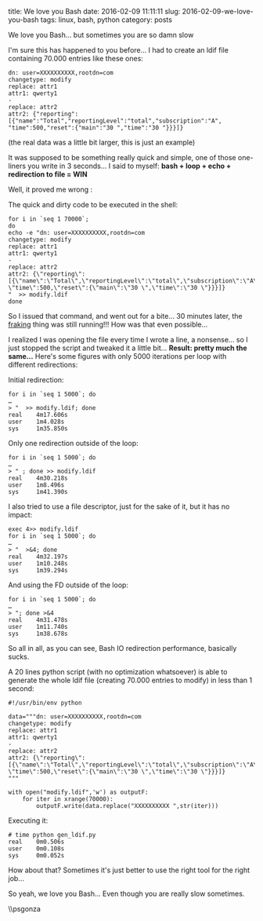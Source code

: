 title: We love you Bash
date: 2016-02-09 11:11:11
slug: 2016-02-09-we-love-you-bash
tags: linux, bash, python
category: posts

We love you Bash… but sometimes you are so damn slow

I'm sure this has happened to you before… I had to create an ldif file containing 70.000 entries like these ones:

```
dn: user=XXXXXXXXXX,rootdn=com
changetype: modify
replace: attr1
attr1: qwerty1
-
replace: attr2
attr2: {"reporting": [{"name":"Total","reportingLevel":"total","subscription":"A", "time":500,"reset":{"main":"30 ","time":"30 "}}}]}
```

(the real data was a little bit larger, this is just an example)

It was supposed to be something really quick and simple, one of those one-liners you write in 3 seconds… I said to myself: **bash + loop + echo + redirection to file = WIN**

Well, it proved me wrong :

The quick and dirty code to be executed in the shell:

```
for i in `seq 1 70000`;
do
echo -e "dn: user=XXXXXXXXXX,rootdn=com
changetype: modify
replace: attr1
attr1: qwerty1
-
replace: attr2
attr2: {\"reporting\": [{\"name\":\"Total\",\"reportingLevel\":\"total\",\"subscription\":\"A\", \"time\":500,\"reset\":{\"main\":\"30 \",\"time\":\"30 \"}}}]}
"  >> modify.ldif
done
```

So I issued that command, and went out for a bite… 30 minutes later, the [fraking](http://en.battlestarwiki.org/wiki/Frak) thing was still running!!!  How was that even possible…

I realized I was opening the file every time I wrote a line, a nonsense… so I just stopped the script and tweaked it a little bit… **Result: pretty much the same…**  Here's some figures with only 5000 iterations per loop with different redirections:

Initial redirection:

```
for i in `seq 1 5000`; do
…
> "  >> modify.ldif; done
real    4m17.606s
user    1m4.028s
sys     1m35.850s
```

Only one redirection outside of the loop:

```
for i in `seq 1 5000`; do
…
> " ; done >> modify.ldif
real    4m30.218s
user    1m8.496s
sys     1m41.390s
```

I also tried to use a file descriptor, just for the sake of it,  but it has no impact:

```
exec 4>> modify.ldif
for i in `seq 1 5000`; do
…
> "  >&4; done
real    4m32.197s
user    1m10.248s
sys     1m39.294s
```

And using the FD outside of the loop:

```
for i in `seq 1 5000`; do
…
> "; done >&4
real    4m31.478s
user    1m11.740s
sys     1m38.678s
```

So all in all, as you can see, Bash IO redirection performance, basically sucks.

A 20 lines python script (with no optimization whatsoever) is able to generate the whole ldif file (creating 70.000 entries to modify) in less than 1 second:

```
#!/usr/bin/env python

data="""dn: user=XXXXXXXXXX,rootdn=com
changetype: modify
replace: attr1
attr1: qwerty1
-
replace: attr2
attr2: {\"reporting\": [{\"name\":\"Total\",\"reportingLevel\":\"total\",\"subscription\":\"A\", \"time\":500,\"reset\":{\"main\":\"30 \",\"time\":\"30 \"}}}]}
"""

with open("modify.ldif",'w') as outputF:
    for iter in xrange(70000):
        outputF.write(data.replace("XXXXXXXXXX ",str(iter)))
```

Executing it:

```
# time python gen_ldif.py
real    0m0.506s
user    0m0.108s
sys     0m0.052s
```

How about that? Sometimes it's just better to use the right tool for the right job...

So yeah, we love you Bash… Even though you are really slow sometimes.

\\\psgonza
